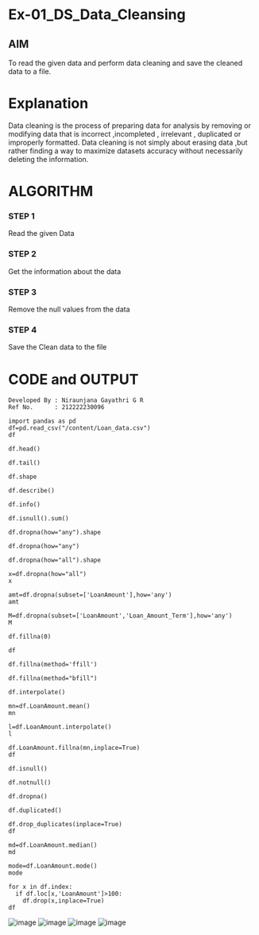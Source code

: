 # Ex-01_DS_Data_Cleansing


## AIM
To read the given data and perform data cleaning and save the cleaned data to a file. 

# Explanation
Data cleaning is the process of preparing data for analysis by removing or modifying data that is incorrect ,incompleted , irrelevant , duplicated or improperly formatted. 
Data cleaning is not simply about erasing data ,but rather finding a way to maximize datasets accuracy without necessarily deleting the information. 

# ALGORITHM
### STEP 1
Read the given Data
### STEP 2
Get the information about the data
### STEP 3
Remove the null values from the data
### STEP 4
Save the Clean data to the file

# CODE and OUTPUT
```
Developed By : Niraunjana Gayathri G R
Ref No.      : 212222230096
```
```
import pandas as pd
df=pd.read_csv("/content/Loan_data.csv")
df

df.head()

df.tail()

df.shape

df.describe()

df.info()

df.isnull().sum()

df.dropna(how="any").shape

df.dropna(how="any")

df.dropna(how="all").shape

x=df.dropna(how="all")
x

amt=df.dropna(subset=['LoanAmount'],how='any')
amt

M=df.dropna(subset=['LoanAmount','Loan_Amount_Term'],how='any')
M

df.fillna(0)

df

df.fillna(method='ffill')

df.fillna(method="bfill")

df.interpolate()

mn=df.LoanAmount.mean()
mn

l=df.LoanAmount.interpolate()
l

df.LoanAmount.fillna(mn,inplace=True)
df

df.isnull()

df.notnull()

df.dropna()

df.duplicated()

df.drop_duplicates(inplace=True)
df

md=df.LoanAmount.median()
md

mode=df.LoanAmount.mode()
mode

for x in df.index:
  if df.loc[x,'LoanAmount']>100:
    df.drop(x,inplace=True)
df
```
![image](https://github.com/niraunjana/ODD2023-Datascience-Ex01/assets/119395610/99761dfe-25ae-4aa5-8dbb-8ef4e069da1a)
![image](https://github.com/niraunjana/ODD2023-Datascience-Ex01/assets/119395610/121b535a-92ae-4c74-91fa-86b35e12ef14)
![image](https://github.com/niraunjana/ODD2023-Datascience-Ex01/assets/119395610/dc0559e2-709d-42cf-816b-a6f2f6822d93)
![image](https://github.com/niraunjana/ODD2023-Datascience-Ex01/assets/119395610/149d840d-aada-4d7c-b427-45804e43548c)




